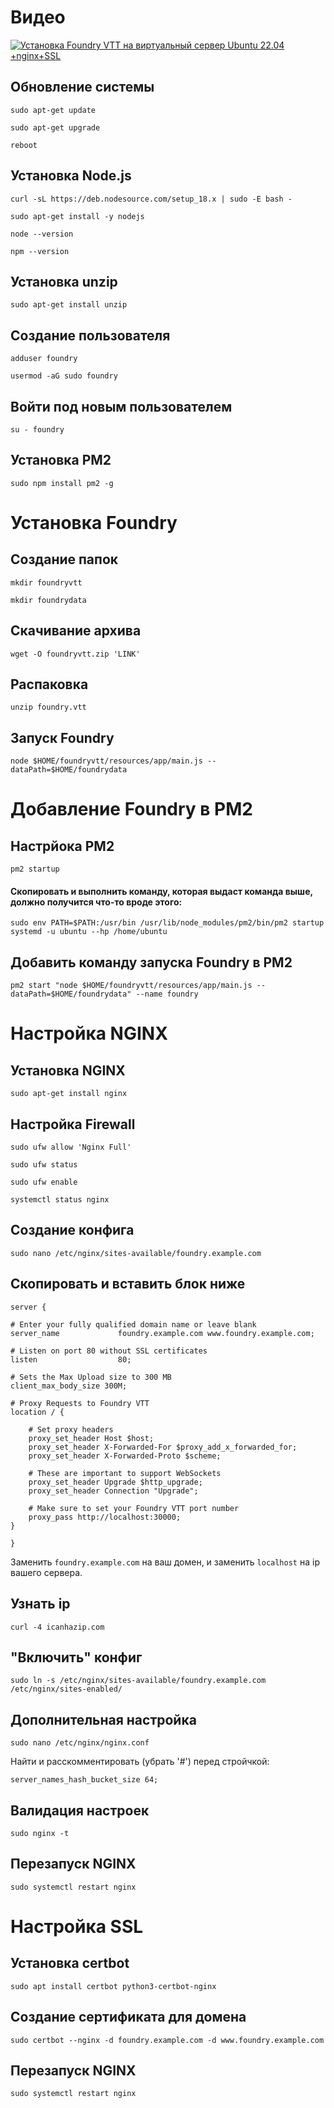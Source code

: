 # Видео
[![Установка Foundry VTT на виртуальный сервер Ubuntu 22.04 +nginx+SSL](https://i9.ytimg.com/vi/rMPRLyrs1t0/mqdefault.jpg?v=63d04313&sqp=CNSUwZ4G&rs=AOn4CLCgaKDOiIxrJl1U7CzHALCCgtciBQ)](https://youtu.be/rMPRLyrs1t0)


## Обновление системы

`sudo apt-get update`

`sudo apt-get upgrade`

`reboot`

## Установка Node.js

`curl -sL https://deb.nodesource.com/setup_18.x | sudo -E bash -`

`sudo apt-get install -y nodejs`

`node --version`

`npm --version`

## Установка unzip

`sudo apt-get install unzip`

## Создание пользователя

`adduser foundry`

`usermod -aG sudo foundry`

## Войти под новым пользователем

`su - foundry`

## Установка PM2

`sudo npm install pm2 -g`

# Установка Foundry

## Создание папок

`mkdir foundryvtt`

`mkdir foundrydata`

## Скачивание архива

`wget -O foundryvtt.zip 'LINK'`

## Распаковка

`unzip foundry.vtt`

## Запуск Foundry

`node $HOME/foundryvtt/resources/app/main.js --dataPath=$HOME/foundrydata`

# Добавление Foundry в PM2

## Настрйока PM2

`pm2 startup`

#### Скопировать и выполнить команду, которая выдаст команда выше, должно получится что-то вроде этого:

`sudo env PATH=$PATH:/usr/bin /usr/lib/node_modules/pm2/bin/pm2 startup systemd -u ubuntu --hp /home/ubuntu`

## Добавить команду запуска Foundry в PM2

`pm2 start "node $HOME/foundryvtt/resources/app/main.js --dataPath=$HOME/foundrydata" --name foundry`

# Настройка NGINX

## Установка NGINX

`sudo apt-get install nginx`

## Настройка Firewall

`sudo ufw allow 'Nginx Full'`

`sudo ufw status`

`sudo ufw enable`

`systemctl status nginx`

## Создание конфига

`sudo nano /etc/nginx/sites-available/foundry.example.com`

## Скопировать и вставить блок ниже

``server {``

    # Enter your fully qualified domain name or leave blank
    server_name             foundry.example.com www.foundry.example.com;

    # Listen on port 80 without SSL certificates
    listen                  80;

    # Sets the Max Upload size to 300 MB
    client_max_body_size 300M;

    # Proxy Requests to Foundry VTT
    location / {

        # Set proxy headers
        proxy_set_header Host $host;
        proxy_set_header X-Forwarded-For $proxy_add_x_forwarded_for;
        proxy_set_header X-Forwarded-Proto $scheme;

        # These are important to support WebSockets
        proxy_set_header Upgrade $http_upgrade;
        proxy_set_header Connection "Upgrade";

        # Make sure to set your Foundry VTT port number
        proxy_pass http://localhost:30000;
    }
``}``

Заменить `foundry.example.com` на ваш домен, и заменить `localhost` на ip вашего сервера.

## Узнать ip

`curl -4 icanhazip.com`

## "Включить" конфиг
`sudo ln -s /etc/nginx/sites-available/foundry.example.com /etc/nginx/sites-enabled/`

## Дополнительная настройка
`sudo nano /etc/nginx/nginx.conf`

Найти и расскомментировать (убрать '#') перед стройчкой:

`server_names_hash_bucket_size 64;`

## Валидация настроек

`sudo nginx -t`

## Перезапуск NGINX

`sudo systemctl restart nginx`

# Настройка SSL

## Установка certbot

`sudo apt install certbot python3-certbot-nginx`

## Создание сертификата для домена
`sudo certbot --nginx -d foundry.example.com -d www.foundry.example.com`

## Перезапуск NGINX

`sudo systemctl restart nginx`